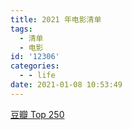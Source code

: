 ```yaml
---
title: 2021 年电影清单
tags:
  - 清单
  - 电影
id: '12306'
categories:
  - - life
date: 2021-01-08 10:53:49
---
```


[豆瓣 Top 250](https://movie.douban.com/top250 "豆瓣 Top 250")<!--more-->